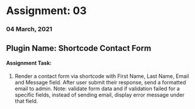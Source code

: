 # Assignment: 03
### 04 March, 2021

## Plugin Name: Shortcode Contact Form
#### Assignment Task:
<ol>
  <li>Render a contact form via shortcode with First Name, Last Name, Email and Message field. After user submit their response, send a formatted email to admin. Note: validate form data and if validation failed for a specific fields, instead of sending email, display error message under that field.</li>
</ol>
<br>

